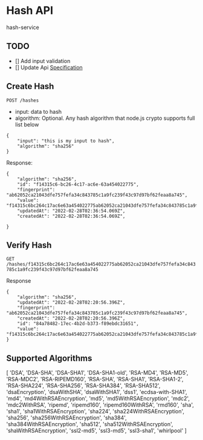 # Hash API

hash-service

## TODO
- [] Add input validation
- [] Update Api [Specification](https://growthlab.atlassian.net/wiki/spaces/EKB/pages/16384807/HASHING)

## Create Hash
`POST /hashes`
* input: data to hash
* algorithm: Optional. Any hash algorithm that node.js crypto supports full list below 
```
{
	"input": "this is my input to hash",
	"algorithm": "sha256"
}
```

Response:

```
{
    "algorithm": "sha256",
    "id": "f14315c6-bc26-4c17-ac6e-63a454022775",
    "fingerprint": "ab62052ca21043dfe757fefa34c843785c1a9fc239f43c97d97bf62feaa8a745",
    "value": "f14315c6bc264c17ac6e63a454022775ab62052ca21043dfe757fefa34c843785c1a9fc239f43c97d97bf62feaa8a745",
    "updatedAt": "2022-02-28T02:36:54.069Z",
    "createdAt": "2022-02-28T02:36:54.069Z",
    
}
```

## Verify Hash
`GET /hashes/f14315c6bc264c17ac6e63a454022775ab62052ca21043dfe757fefa34c843785c1a9fc239f43c97d97bf62feaa8a745`

Response
```
{
    "algorithm": "sha256",
    "updatedAt": "2022-02-28T02:20:56.396Z",
    "fingerprint": "ab62052ca21043dfe757fefa34c843785c1a9fc239f43c97d97bf62feaa8a745",
    "createdAt": "2022-02-28T02:20:56.396Z",
    "id": "84a78482-17ec-4b2d-b373-f89ebdc31651",
    "value": "f14315c6bc264c17ac6e63a454022775ab62052ca21043dfe757fefa34c843785c1a9fc239f43c97d97bf62feaa8a745"
}
```


## Supported Algorithms
[ 'DSA',
'DSA-SHA',
'DSA-SHA1',
'DSA-SHA1-old',
'RSA-MD4',
'RSA-MD5',
'RSA-MDC2',
'RSA-RIPEMD160',
'RSA-SHA',
'RSA-SHA1',
'RSA-SHA1-2',
'RSA-SHA224',
'RSA-SHA256',
'RSA-SHA384',
'RSA-SHA512',
'dsaEncryption',
'dsaWithSHA',
'dsaWithSHA1',
'dss1',
'ecdsa-with-SHA1',
'md4',
'md4WithRSAEncryption',
'md5',
'md5WithRSAEncryption',
'mdc2',
'mdc2WithRSA',
'ripemd',
'ripemd160',
'ripemd160WithRSA',
'rmd160',
'sha',
'sha1',
'sha1WithRSAEncryption',
'sha224',
'sha224WithRSAEncryption',
'sha256',
'sha256WithRSAEncryption',
'sha384',
'sha384WithRSAEncryption',
'sha512',
'sha512WithRSAEncryption',
'shaWithRSAEncryption',
'ssl2-md5',
'ssl3-md5',
'ssl3-sha1',
'whirlpool' ]
